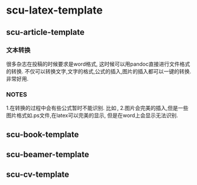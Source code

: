 # scu-latex-template

## scu-article-template

### 文本转换
很多杂志在投稿的时候要求是word格式,
这时候可以用pandoc直接进行文件格式的转换.
不仅可以转换文字,文字的格式,公式的插入,图片的插入都可以一键的转换.
非常好用.

### NOTES
1.在转换的过程中会有些公式暂时不能识别.
比如$\,$,
2.图片会完美的插入,但是一些图片格式如.ps文件,在latex可以完美的显示,
但是在word上会显示无法识别.
## scu-book-template
## scu-beamer-template
## scu-cv-template
